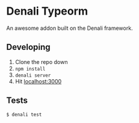 # Denali Typeorm

An awesome addon built on the Denali framework.


## Developing

1. Clone the repo down
2. `npm install`
3. `denali server`
4. Hit [localhost:3000](http://localhost:3000)


## Tests

```sh
$ denali test
```

